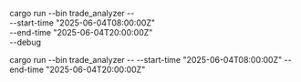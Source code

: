 cargo run --bin trade_analyzer -- \
  --start-time "2025-06-04T08:00:00Z" \
  --end-time "2025-06-04T20:00:00Z" \
  --debug

  cargo run --bin trade_analyzer -- --start-time "2025-06-04T08:00:00Z" --end-time "2025-06-04T20:00:00Z"